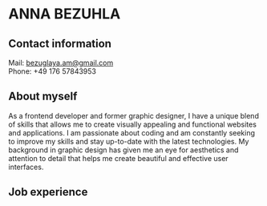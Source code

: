 # **ANNA BEZUHLA**

## Contact information
Mail: <bezuglaya.am@gmail.com>  
Phone: +49 176 57843953

## About myself
As a frontend developer and former graphic designer, I have a unique blend of skills that allows me to create visually appealing and functional websites and applications. I am passionate about coding and am constantly seeking to improve my skills and stay up-to-date with the latest technologies. My background in graphic design has given me an eye for aesthetics and attention to detail that helps me create beautiful and effective user interfaces.

## Job experience
